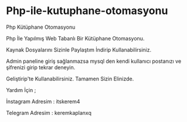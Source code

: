 # Php-ile-kutuphane-otomasyonu
Php Kütüphane Otomasyonu


Php İle Yapılmış Web Tabanlı Bir Kütüphane Otomasyonu.

Kaynak Dosyalarını Sizinle Paylaştım İndirip Kullanabilirsiniz.

Admin paneline giriş sağlanmazsa mysql den kendi kullanıcı postanızı ve şifrenizi girip tekrar deneyin. 

Geliştirip'te Kullanabilirsiniz. Tamamen Sizin Elinizde.

Yardım İçin ;

İnstagram Adresim : itskerem4

Telegram Adresim : keremkaplanxq



